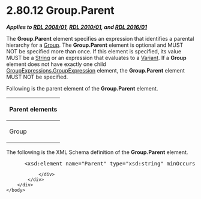 <html dir="LTR" xmlns:mshelp="http://msdn.microsoft.com/mshelp" xmlns:ddue="http://ddue.schemas.microsoft.com/authoring/2003/5" xmlns:xlink="http://www.w3.org/1999/xlink" xmlns:tool="http://www.microsoft.com/tooltip">
    <head>
        <meta http-equiv="Content-Type" content="text/html; CHARSET=utf-8"></meta>
        <meta name="save" content="history"></meta>
        <title>2.80.12 Group.Parent</title>
        <xml>
            <mshelp:toctitle title="2.80.12 Group.Parent"></mshelp:toctitle>
            <mshelp:rltitle title="[MS-RDL]: Group.Parent"></mshelp:rltitle>
            <mshelp:keyword index="A" term="14426854-992a-4139-bf63-6664ddb17fc2"></mshelp:keyword>
            <mshelp:attr name="DCSext.ContentType" value="open specification"></mshelp:attr>
            <mshelp:attr name="AssetID" value="14426854-992a-4139-bf63-6664ddb17fc2"></mshelp:attr>
            <mshelp:attr name="TopicType" value="kbRef"></mshelp:attr>
            <mshelp:attr name="DCSext.Title" value="[MS-RDL]: Group.Parent" />
        </xml>
    </head>
    <body>
        <div id="header">
            <h1 class="heading">2.80.12 Group.Parent</h1>
        </div>
        <div id="mainSection">
            <div id="mainBody">
                <div id="allHistory" class="saveHistory"></div>
                <div id="sectionSection0" class="section" name="collapseableSection">
                    

<p><b><i>Applies to </i></b><a href="1e855f94-4617-47e4-b89e-0856c6cb420f.md"><b><i>RDL 2008/01</i></b></a><b><i>,
</i></b><a href="3428e690-a348-4ec7-8a6a-8efb42d2cdee.md"><b><i>RDL 2010/01</i></b></a><b><i>,
and </i></b><a href="52ce3983-2bfc-4e72-9359-42aaf5fe4509.md"><b><i>RDL 2016/01</i></b></a></p>

<p>The <b>Group.Parent</b> element specifies an expression that
identifies a parental hierarchy for a <a href="dbfff811-1be7-4e8b-a5d2-6cc522317fbe.md">Group</a>. The <b>Group.Parent</b>
element is optional and MUST NOT be specified more than once. If this element
is specified, its value MUST be a <a href="1ed81ef3-a683-45e3-aaad-bd2bbe71bc3d.md">String</a> or an expression
that evaluates to a <a href="b2482b3f-74ab-4ca8-a9e5-c07955011743.md#gt_a3af3eaf-64b7-499b-a95f-193cd4c27812">Variant</a>.
If a <b>Group</b> element does not have exactly one child <a href="ce9ab038-c7b6-4ac1-ba9e-faa3a2657eb7.md">GroupExpressions.GroupExpression</a>
element, the <b>Group.Parent</b> element MUST NOT be specified.</p>

<p>Following is the parent element of the <b>Group.Parent</b>
element.</p>

<table>
 <thead>
  <tr>
   <th>
   <p>Parent elements</p>
   </th>
  </tr>
 </thead>
 <tr>
  <td>
  <p>Group</p>
  </td>
 </tr>
</table>

<p>The following is the XML Schema definition of the <b>Group.Parent</b>
element.</p>

<dl>
<dd>
<div><pre> &lt;xsd:element name=&quot;Parent&quot; type=&quot;xsd:string&quot; minOccurs=&quot;0&quot; /&gt;
</pre></div>
</dd></dl>


                </div>
            </div>
        </div>
    </body>
</html>